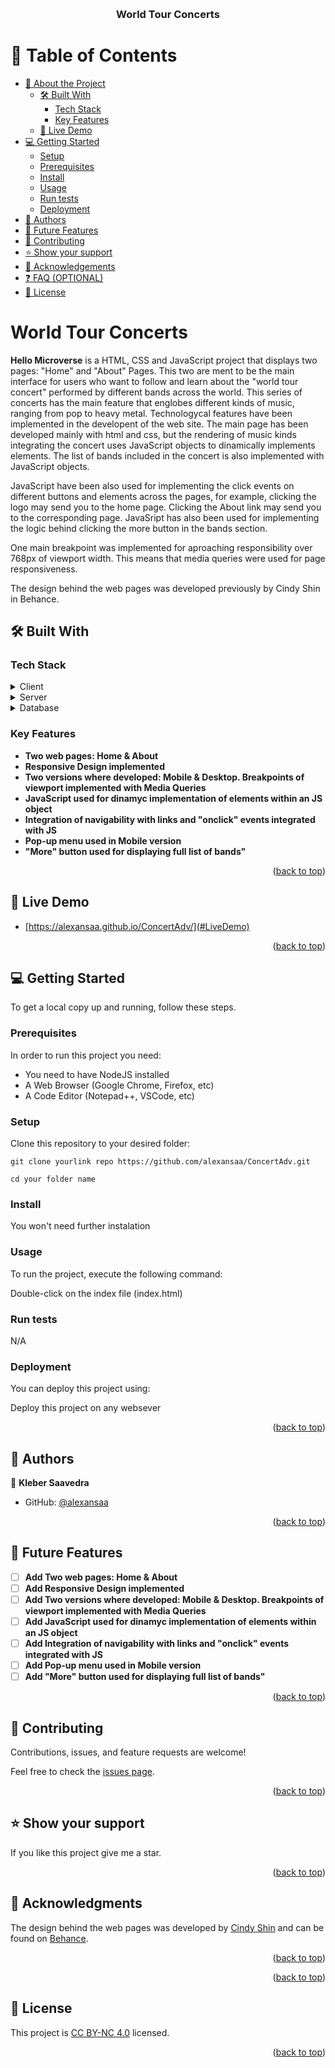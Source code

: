 <a name="readme-top"></a>

<div align="center">

  <br/>

  <h3><b>World Tour Concerts</b></h3>

</div>

# 📗 Table of Contents

- [📖 About the Project](#about-project)
  - [🛠 Built With](#built-with)
    - [Tech Stack](#tech-stack)
    - [Key Features](#key-features)
  - [🚀 Live Demo](#live-demo)
- [💻 Getting Started](#getting-started)
  - [Setup](#setup)
  - [Prerequisites](#prerequisites)
  - [Install](#install)
  - [Usage](#usage)
  - [Run tests](#run-tests)
  - [Deployment](#deployment)
- [👥 Authors](#authors)
- [🔭 Future Features](#future-features)
- [🤝 Contributing](#contributing)
- [⭐️ Show your support](#support)
- [🙏 Acknowledgements](#acknowledgements)
- [❓ FAQ (OPTIONAL)](#faq)
- [📝 License](#license)

# World Tour Concerts <a name="about-project"></a>

**Hello Microverse** is a HTML, CSS and JavaScript project that displays two pages: "Home" and "About" Pages. This two are ment to be the main interface for users who want to follow and learn about the "world tour concert" performed by different bands across the world. This series of concerts has the main feature that englobes different kinds of music, ranging from pop to heavy metal. Technologycal features have been implemented in the developent of the web site. The main page has been developed mainly with html and css, but the rendering of music kinds integrating the concert uses JavaScript objects to dinamically implements elements. The list of bands included in the concert is also implemented with JavaScript objects.

JavaScript have been also used for implementing the click events on different buttons and elements across the pages, for example, clicking the logo may send you to the home page. Clicking the About link may send you to the corresponding page. JavaSript has also been used for implementing the logic behind clicking the more button in the bands section.

One main breakpoint was implemented for aproaching responsibility over 768px of viewport width. This means that media queries were used for page responsiveness.

The design behind the web pages was developed previously by Cindy Shin in Behance.

## 🛠 Built With <a name="built-with"></a>

### Tech Stack <a name="tech-stack"></a>

<details>
  <summary>Client</summary>
  <ul>
    <li><a href="https://developer.mozilla.org/en-US/docs/Web/HTML">HTML</a></li>
    <li><a href="https://developer.mozilla.org/en-US/docs/Web/CSS">CSS</a></li>
    <li><a href="https://developer.mozilla.org/en-US/docs/Web/JavaScript">JavaScript</a></li>
  </ul>
</details>

<details>
  <summary>Server</summary>
  <ul>
    <li>N/A</li>
  </ul>
</details>

<details>
<summary>Database</summary>
  <ul>
    <li>N/A</li>
  </ul>
</details>

### Key Features <a name="key-features"></a>

- **Two web pages: Home & About**
- **Responsive Design implemented**
- **Two versions where developed: Mobile & Desktop. Breakpoints of viewport implemented with Media Queries**
- **JavaScript used for dinamyc implementation of elements within an JS object**
- **Integration of navigability with links and "onclick" events integrated with JS**
- **Pop-up menu used in Mobile version**
- **"More" button used for displaying full list of bands"**

<p align="right">(<a href="#readme-top">back to top</a>)</p>

## 🚀 Live Demo <a name="live-demo"></a>

- [https://alexansaa.github.io/ConcertAdv/](#LiveDemo)

<p align="right">(<a href="#readme-top">back to top</a>)</p>

## 💻 Getting Started <a name="getting-started"></a>

To get a local copy up and running, follow these steps.

### Prerequisites

In order to run this project you need:

- You need to have NodeJS installed
- A Web Browser (Google Chrome, Firefox, etc)
- A Code Editor (Notepad++, VSCode, etc)

### Setup

Clone this repository to your desired folder:

```
git clone yourlink repo https://github.com/alexansaa/ConcertAdv.git

cd your folder name
```

### Install

You won't need further instalation

### Usage

To run the project, execute the following command:

Double-click on the index file (index.html)

### Run tests

N/A

### Deployment

You can deploy this project using:

Deploy this project on any websever

<p align="right">(<a href="#readme-top">back to top</a>)</p>

## 👥 Authors <a name="authors"></a>

👤 **Kleber Saavedra**

- GitHub: [@alexansaa](https://github.com/alexansaa)


<p align="right">(<a href="#readme-top">back to top</a>)</p>

## 🔭 Future Features <a name="future-features"></a>

- [ ] **Add Two web pages: Home & About**
- [ ] **Add Responsive Design implemented**
- [ ] **Add Two versions where developed: Mobile & Desktop. Breakpoints of viewport implemented with Media Queries**
- [ ] **Add JavaScript used for dinamyc implementation of elements within an JS object**
- [ ] **Add Integration of navigability with links and "onclick" events integrated with JS**
- [ ] **Add Pop-up menu used in Mobile version**
- [ ] **Add "More" button used for displaying full list of bands"**

<p align="right">(<a href="#readme-top">back to top</a>)</p>

## 🤝 Contributing <a name="contributing"></a>

Contributions, issues, and feature requests are welcome!

Feel free to check the [issues page](../../issues/).

<p align="right">(<a href="#readme-top">back to top</a>)</p>

## ⭐️ Show your support <a name="support"></a>

If you like this project give me a star.

<p align="right">(<a href="#readme-top">back to top</a>)</p>

## 🙏 Acknowledgments <a name="acknowledgements"></a>

The design behind the web pages was developed by [Cindy Shin](https://www.behance.net/adagio07) and can be found on [Behance](https://www.behance.net/gallery/29845175/CC-Global-Summit-2015).

<p align="right">(<a href="#readme-top">back to top</a>)</p>

<p align="right">(<a href="#readme-top">back to top</a>)</p>

## 📝 License <a name="license"></a>

This project is [CC BY-NC 4.0](https://creativecommons.org/licenses/by-nc/4.0/) licensed.

<p align="right">(<a href="#readme-top">back to top</a>)</p>
